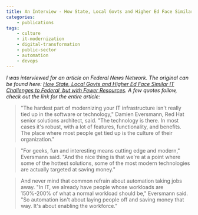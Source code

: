 ```yaml
---
title: An Interview - How State, Local Govts and Higher Ed Face Similar IT Challenges to Federal, but with Fewer Resources
categories:
    - publications
tags:
    - culture
    - it-modernization
    - digital-transformation
    - public-sector
    - automation
    - devops
---
```


*I was interviewed for an article on Federal News Network.  The original can be found here: [How State, Local Govts and Higher Ed Face Similar IT Challenges to Federal, but with Fewer Resources](https://federalnewsnetwork.com/open-first/2019/12/how-state-local-govts-and-higher-ed-face-similar-it-challenges-to-federal-but-with-fewer-resources/).  A few quotes follow, check out the link for the entire article:*


> "The hardest part of modernizing your IT infrastructure isn't really tied up in the software or technology," Damien Eversmann, Red Hat senior solutions architect, said. "The technology is there. In most cases it's robust, with a lot of features, functionality, and benefits. The place where most people get tied up is the culture of their organization."


> "For geeks, fun and interesting means cutting edge and modern," Eversmann said. "And the nice thing is that we're at a point where some of the hottest solutions, some of the most modern technologies are actually targeted at saving money."


> And never mind that common refrain about automation taking jobs away.
"In IT, we already have people whose workloads are 150%-200% of what a normal workload should be," Eversmann said. "So automation isn't about laying people off and saving money that way. It's about enabling the workforce."
